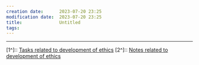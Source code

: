 ```yaml
---
creation date:		2023-07-20 23:25
modification date:	2023-07-20 23:25
title: 				Untitled
tags:
---
```


---
[1^]:: [Tasks related to development of ethics](Tasks%20related%20to%20development%20of%20ethics.md)
[2^]:: [Notes related to development of ethics](Notes%20related%20to%20development%20of%20ethics.md)